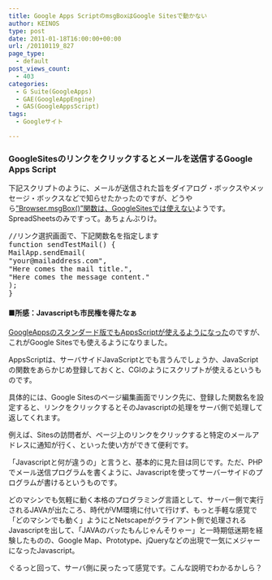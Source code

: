 ```yaml
---
title: Google Apps ScriptのmsgBoxはGoogle Sitesで動かない
author: KEINOS
type: post
date: 2011-01-18T16:00:00+00:00
url: /20110119_827
page_type:
  - default
post_views_count:
  - 403
categories:
  - G Suite(GoogleApps)
  - GAE(GoogleAppEngine)
  - GAS(GoogleAppsScript)
tags:
  - Googleサイト

---
```

<div class="section">
  <h3 id="outline__1">
    GoogleSitesのリンクをクリックするとメールを送信するGoogle Apps Script
  </h3>
  
  <p>
    下記スクリプトのように、メールが送信された旨をダイアログ・ボックスやメッセージ・ボックスなどで知らせたかったのですが、どうやら<a href="http://code.google.com/p/google-apps-script-issues/issues/detail?id=387" target="_blank">”Browser.msgBox()”関数は、GoogleSitesでは使えない</a>ようです。SpreadSheetsのみですって。あちょんぶりけ。
  </p>
  
  <pre class="syntax-highlight">
<span class="synComment">//リンク選択画面で、下記関数名を指定します</span>
<span class="synIdentifier">function</span> sendTestMail() <span class="synIdentifier">{</span>
MailApp.sendEmail(
<span class="synConstant">&#34;your@mailaddress.com&#34;</span>,
<span class="synConstant">&#34;Here comes the mail title.&#34;</span>,
<span class="synConstant">&#34;Here comes the message content.&#34;</span>
);
<span class="synIdentifier">}</span>
</pre>
  
  <h4 id="outline__1_1">
    ■所感：Javascriptも市民権を得たなぁ
  </h4>
  
  <p>
    <a href="http://www.cmswire.com/cms/enterprise-20/google-extends-google-apps-script-to-standard-edition-users-006622.php" target="_blank">GoogleAppsのスタンダード版でもAppsScriptが使えるようになった</a>のですが、これがGoogle Sitesでも使えるようになりました。
  </p>
  
  <p>
    AppsScriptは、サーバサイドJavaScriptとでも言うんでしょうか、JavaScriptの関数をあらかじめ登録しておくと、CGIのようにスクリプトが使えるというものです。
  </p>
  
  <p>
    具体的には、Google Sitesのページ編集画面でリンク先に、登録した関数名を設定すると、リンクをクリックするとそのJavascriptの処理をサーバ側で処理して返してくれます。
  </p>
  
  <p>
    例えば、Sitesの訪問者が、ページ上のリンクをクリックすると特定のメールアドレスに通知が行く、といった使い方ができて便利です。
  </p>
  
  <p>
    「Javascriptと何が違うの」と言うと、基本的に見た目は同じです。ただ、PHPでメール送信プログラムを書くように、Javascriptを使ってサーバーサイドのプログラムが書けるというものです。
  </p>
  
  <p>
    どのマシンでも気軽に動く本格のプログラミング言語として、サーバー側で実行されるJAVAが出たころ、時代がVM環境に付いて行けず、もっと手軽な感覚で「どのマシンでも動く」ようにとNetscapeがクライアント側で処理されるJavascriptを出して、「JAVAのバッたもんじゃんそりゃー」と一時期低迷期を経験したものの、Google Map、Prototype、jQueryなどの出現で一気にメジャーになったJavascript。
  </p>
  
  <p>
    ぐるっと回って、サーバ側に戻ったって感覚です。こんな説明でわかるかしら？
  </p>
</div>